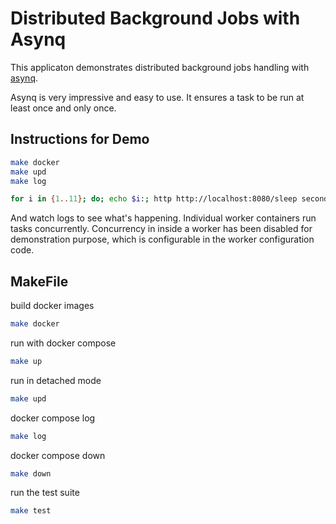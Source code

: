 # Distributed Background Jobs with Asynq

This applicaton demonstrates distributed background jobs handling with [asynq](https://github.com/hibiken/asynq).

Asynq is very impressive and easy to use. It ensures a task to be run at least once and only once.

## Instructions for Demo

```bash
make docker
make upd
make log
```

```bash
for i in {1..11}; do; echo $i:; http http://localhost:8080/sleep seconds:=5; done;
```

And watch logs to see what's happening. Individual worker containers run tasks concurrently. Concurrency in inside a worker has been disabled for demonstration purpose, which is configurable in the worker configuration code.

## MakeFile

build docker images
```bash
make docker
```

run with docker compose
```bash
make up
```

run in detached mode
```bash
make upd
```

docker compose log
```bash
make log
```

docker compose down
```bash
make down
```

run the test suite
```bash
make test
```